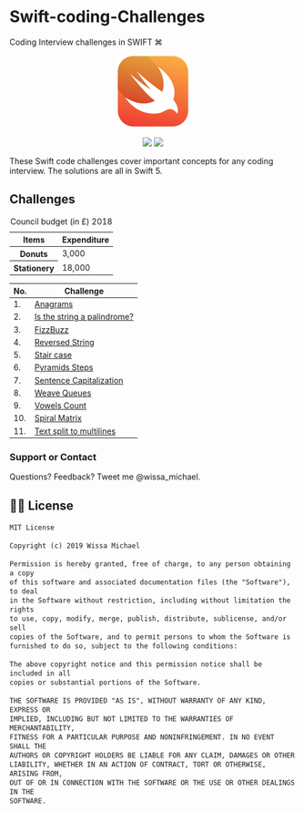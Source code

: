 # Swift-coding-Challenges
Coding Interview challenges in SWIFT ⌘

<p align="center">
    <img src="art/swift.png" alt="Swift logo" />
</p>

<p align="center">
    <img src="https://img.shields.io/badge/iOS-12.0+-blue.svg" />
    <img src="https://img.shields.io/badge/Swift-5.0-brightgreen.svg" />
</p>

These Swift code challenges cover important concepts for any coding interview. The solutions are all in Swift 5.

## Challenges
<table>
    <caption>Council budget (in £) 2018</caption>
    <thead>
        <tr>
            <th scope="col">Items</th>
            <th scope="col">Expenditure</th>
        </tr>
    </thead>
    <tbody>
        <tr>
            <th scope="row">Donuts</th>
            <td>3,000</td>
        </tr>
        <tr>
            <th scope="row">Stationery</th>
            <td>18,000</td>
        </tr>
    </tbody>
</table>


| No. | Challenge
| ------------- | -------------
| 1. | [Anagrams](Coding%20Challenges.playground/Pages/Anagrams.xcplaygroundpage/Contents.swift)
| 2. | [Is the string a palindrome?](Coding%20Challenges.playground/Pages/Palindrome.xcplaygroundpage/Contents.swift)
| 3. | [FizzBuzz](Coding%20Challenges.playground/Pages/FizzBuzz.xcplaygroundpage/Contents.swift)
| 4. | [Reversed String](Coding%20Challenges.playground/Pages/Reversed%20String.xcplaygroundpage/Contents.swift)
| 5. | [Stair case](Coding%20Challenges.playground/Pages/Stair%20case.xcplaygroundpage/Contents.swift)
| 6. | [Pyramids Steps](Coding%20Challenges.playground/Pages/Pyramids%20Steps.xcplaygroundpage/Contents.swift)
| 7. | [Sentence Capitalization](Coding%20Challenges.playground/Pages/Sentence%20Capitalization.xcplaygroundpage/Contents.swift)
| 8. | [Weave Queues](Coding%20Challenges.playground/Pages/Weave%20Queues.xcplaygroundpage/Contents.swift)
| 9. | [Vowels Count](Coding%20Challenges.playground/Pages/Vowels%20Count.xcplaygroundpage/Contents.swift)
| 10. | [Spiral Matrix](Coding%20Challenges.playground/Pages/Spiral%20Matrix.xcplaygroundpage/Contents.swift)
| 11. | [Text split to multilines](Coding%20Challenges.playground/Pages/Text%20Split%20Multi-lines.xcplaygroundpage/Contents.swift)


### Support or Contact
Questions? Feedback? Tweet me @wissa_michael.

## 👮🏻 License

```
MIT License

Copyright (c) 2019 Wissa Michael

Permission is hereby granted, free of charge, to any person obtaining a copy
of this software and associated documentation files (the "Software"), to deal
in the Software without restriction, including without limitation the rights
to use, copy, modify, merge, publish, distribute, sublicense, and/or sell
copies of the Software, and to permit persons to whom the Software is
furnished to do so, subject to the following conditions:

The above copyright notice and this permission notice shall be included in all
copies or substantial portions of the Software.

THE SOFTWARE IS PROVIDED "AS IS", WITHOUT WARRANTY OF ANY KIND, EXPRESS OR
IMPLIED, INCLUDING BUT NOT LIMITED TO THE WARRANTIES OF MERCHANTABILITY,
FITNESS FOR A PARTICULAR PURPOSE AND NONINFRINGEMENT. IN NO EVENT SHALL THE
AUTHORS OR COPYRIGHT HOLDERS BE LIABLE FOR ANY CLAIM, DAMAGES OR OTHER
LIABILITY, WHETHER IN AN ACTION OF CONTRACT, TORT OR OTHERWISE, ARISING FROM,
OUT OF OR IN CONNECTION WITH THE SOFTWARE OR THE USE OR OTHER DEALINGS IN THE
SOFTWARE.
```
